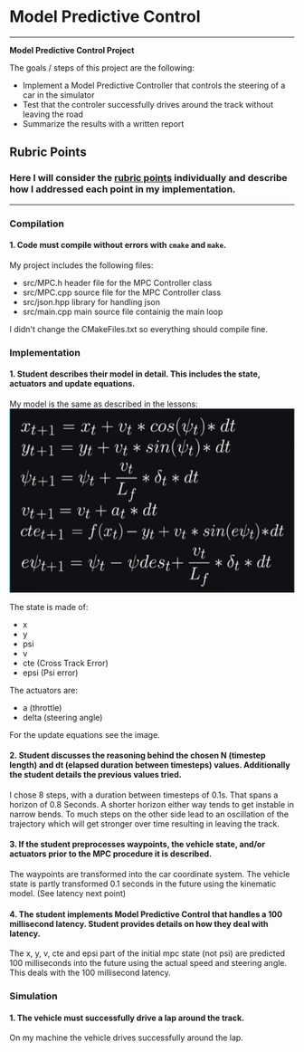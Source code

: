 # **Model Predictive Control** 

---

**Model Predictive Control  Project**

The goals / steps of this project are the following:
* Implement a Model Predictive Controller that controls the steering of a car in the simulator
* Test that the controler successfully drives around the track without leaving the road
* Summarize the results with a written report

[//]: # (Image References)

[image1]: ./writeup/model.jpg "Model"

## Rubric Points
### Here I will consider the [rubric points](https://review.udacity.com/#!/rubrics/896/view) individually and describe how I addressed each point in my implementation.  

---
### Compilation

#### 1. Code must compile without errors with `cmake` and `make`.

My project includes the following files:
* src/MPC.h header file for the MPC Controller class
* src/MPC.cpp source file for the MPC Controller class
* src/json.hpp library for handling json
* src/main.cpp main source file containig the main loop

I didn't change the CMakeFiles.txt so everything should compile fine.

### Implementation

#### 1. Student describes their model in detail. This includes the state, actuators and update equations.

My model is the same as described in the lessons:
![alt text][image1]

The state is made of:
* x
* y
* psi
* v
* cte (Cross Track Error)
* epsi (Psi error)

The actuators are:
* a (throttle)
* delta (steering angle)

For the update equations see the image.

#### 2. Student discusses the reasoning behind the chosen N (timestep length) and dt (elapsed duration between timesteps) values. Additionally the student details the previous values tried.

I chose 8 steps, with a duration between timesteps of 0.1s. That spans a horizon of 0.8 Seconds. A shorter horizon either way tends to get instable in narrow bends.
To much steps on the other side lead to an oscillation of the trajectory which will get stronger over time resulting in leaving the track.

#### 3. If the student preprocesses waypoints, the vehicle state, and/or actuators prior to the MPC procedure it is described.

The waypoints are transformed into the car coordinate system.
The vehicle state is partly transformed 0.1 seconds in the future using the kinematic model. (See latency next point)

#### 4. The student implements Model Predictive Control that handles a 100 millisecond latency. Student provides details on how they deal with latency.

The x, y, v, cte and epsi part of the initial mpc state (not psi) are predicted 100 milliseconds into the future using the actual speed and steering angle. This deals with the 100 millisecond latency.

### Simulation

#### 1. The vehicle must successfully drive a lap around the track.

On my machine the vehicle drives successfully around the lap.